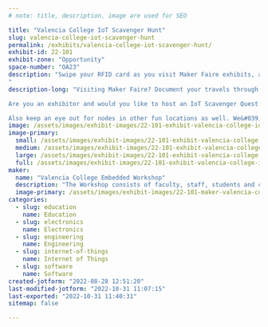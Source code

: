 ```yaml
---
# note: title, description, image are used for SEO

title: "Valencia College IoT Scavenger Hunt"
slug: valencia-college-iot-scavenger-hunt
permalink: /exhibits/valencia-college-iot-scavenger-hunt/
exhibit-id: 22-101
exhibit-zone: "Opportunity"
space-number: "OA23"
description: "Swipe your RFID card as you visit Maker Faire exhibits, and you COULD win a prize.....
"
description-long: "Visiting Maker Faire? Document your travels through Maker Faire by scanning your RFID card on the IoT node at each participating exhibit. Track your progress and compete to visit more exhibits than your friends in a set period of time. Win swag and get a certificate mapping your participation

Are you an exhibitor and would you like to host an IoT Scavenger Quest Station? As an exhibitor all you have to do to host a station is agree is to let us put the station somewhere in your booth accessible to the public

Also keep an eye out for nodes in other fun locations as well. We&#039;re hoping that the Scavenger Quest will encourage folks to roam more widely around Maker Faire, and bring them into contact with more exhibitors.  "
image: /assets/images/exhibit-images/22-101-exhibit-valencia-college-iot-scavenger-hunt-scavenger-hunt-box-shows-googy-eye-large.jpg
image-primary: 
  small: /assets/images/exhibit-images/22-101-exhibit-valencia-college-iot-scavenger-hunt-scavenger-hunt-box-shows-googy-eye-small.jpg
  medium: /assets/images/exhibit-images/22-101-exhibit-valencia-college-iot-scavenger-hunt-scavenger-hunt-box-shows-googy-eye-medium.jpg
  large: /assets/images/exhibit-images/22-101-exhibit-valencia-college-iot-scavenger-hunt-scavenger-hunt-box-shows-googy-eye-large.jpg
  full: /assets/images/exhibit-images/22-101-exhibit-valencia-college-iot-scavenger-hunt-scavenger-hunt-box-shows-googy-eye-full.jpg
maker: 
  name: "Valencia College Embedded Workshop"
  description: "The Workshop consists of faculty, staff, students and community partners all of whom work together to learn and apply knowledge of microcomputer software, hardware and related electronics to physical computing."
  image-primary: /assets/images/exhibit-images/22-101-maker-valencia-college-iot-scavenger-hunt-vc-primary-coated-4c-medium.jpg
categories: 
  - slug: education
    name: Education
  - slug: electronics
    name: Electronics
  - slug: engineering
    name: Engineering
  - slug: internet-of-things
    name: Internet of Things
  - slug: software
    name: Software
created-jotform: "2022-08-28 12:51:20"
last-modified-jotform: "2022-10-31 11:07:15"
last-exported: "2022-10-31 11:40:31"
sitemap: false

---
```

